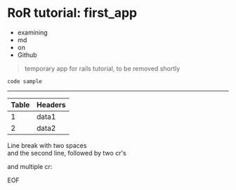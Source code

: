 # RoR tutorial: first_app

- examining
- md
- on
- Github

>temporary app for rails tutorial, to be removed shortly

`code sample`

---------

| Table | Headers |
|-|-|
| 1 | data1 |
| 2 | data2 |

Line break with two spaces  
and the second line, followed by two cr's

and multiple cr:






EOF